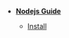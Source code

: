 
- [**Nodejs Guide**](guides/nodejs/_home.md 'Nodejs Guide')

  - [Install](guides/nodejs/install.md 'Nodejs Install')
